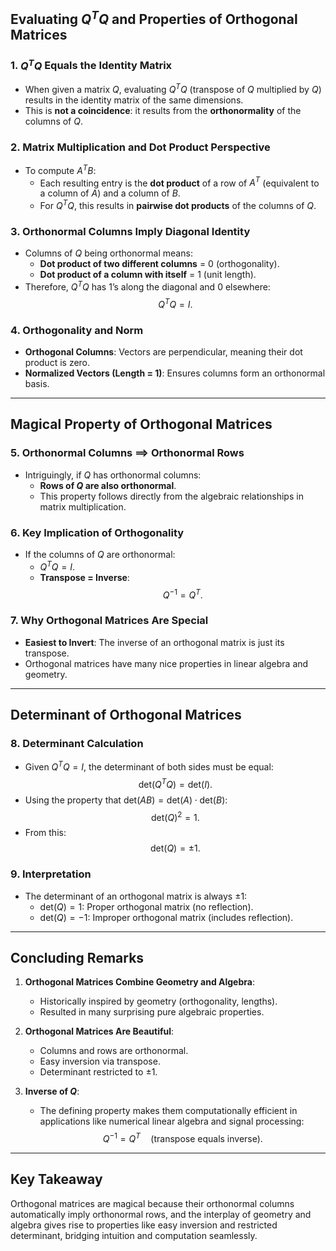 ## Evaluating $Q^T Q$ and Properties of Orthogonal Matrices

### 1. $Q^T Q$ Equals the Identity Matrix
- When given a matrix $Q$, evaluating $Q^T Q$ (transpose of $Q$ multiplied by $Q$) results in the identity matrix of the same dimensions.
- This is **not a coincidence**: it results from the **orthonormality** of the columns of $Q$.
  
### 2. Matrix Multiplication and Dot Product Perspective
- To compute $A^T B$:
    - Each resulting entry is the **dot product** of a row of $A^T$ (equivalent to a column of $A$) and a column of $B$.
    - For $Q^T Q$, this results in **pairwise dot products** of the columns of $Q$.

### 3. Orthonormal Columns Imply Diagonal Identity
- Columns of $Q$ being orthonormal means:
    - **Dot product of two different columns** = $0$ (orthogonality).
    - **Dot product of a column with itself** = $1$ (unit length).
- Therefore, $Q^T Q$ has $1$’s along the diagonal and $0$ elsewhere:
    $$
    Q^T Q = I.
    $$

### 4. Orthogonality and Norm
- **Orthogonal Columns**: Vectors are perpendicular, meaning their dot product is zero.
- **Normalized Vectors (Length = 1)**: Ensures columns form an orthonormal basis.

---

## Magical Property of Orthogonal Matrices

### 5. Orthonormal Columns $\implies$ Orthonormal Rows
- Intriguingly, if $Q$ has orthonormal columns:
    - **Rows of $Q$ are also orthonormal**.
    - This property follows directly from the algebraic relationships in matrix multiplication.

### 6. Key Implication of Orthogonality
- If the columns of $Q$ are orthonormal:
    - $Q^T Q = I$.
    - **Transpose = Inverse**:
        $$
        Q^{-1} = Q^T.
        $$

### 7. Why Orthogonal Matrices Are Special
- **Easiest to Invert**: The inverse of an orthogonal matrix is just its transpose.
- Orthogonal matrices have many nice properties in linear algebra and geometry.

---

## Determinant of Orthogonal Matrices

### 8. Determinant Calculation
- Given $Q^T Q = I$, the determinant of both sides must be equal:
    $$
    \text{det}(Q^T Q) = \text{det}(I).
    $$
- Using the property that $\text{det}(AB) = \text{det}(A) \cdot \text{det}(B)$:
    $$
    \text{det}(Q)^2 = 1.
    $$
- From this:
    $$
    \text{det}(Q) = \pm 1.
    $$

### 9. Interpretation
- The determinant of an orthogonal matrix is always $\pm 1$:
    - $\text{det}(Q) = 1$: Proper orthogonal matrix (no reflection).
    - $\text{det}(Q) = -1$: Improper orthogonal matrix (includes reflection).

---

## Concluding Remarks

1. **Orthogonal Matrices Combine Geometry and Algebra**:
    - Historically inspired by geometry (orthogonality, lengths).
    - Resulted in many surprising pure algebraic properties.
  
2. **Orthogonal Matrices Are Beautiful**:
    - Columns and rows are orthonormal.
    - Easy inversion via transpose.
    - Determinant restricted to $\pm 1$.
  
3. **Inverse of $Q$**:
    - The defining property makes them computationally efficient in applications like numerical linear algebra and signal processing:
        $$
        Q^{-1} = Q^T \quad \text{(transpose equals inverse)}.
        $$

---

## Key Takeaway
Orthogonal matrices are magical because their orthonormal columns automatically imply orthonormal rows, and the interplay of geometry and algebra gives rise to properties like easy inversion and restricted determinant, bridging intuition and computation seamlessly.